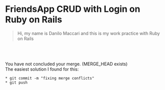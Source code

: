 # FriendsApp CRUD with Login on Ruby on Rails

>Hi, my name is Danilo Maccari and this is my work practice with Ruby on Rails
</br>
</br>
</br>
You have not concluded your merge. (MERGE_HEAD exists)</br>
The easiest solution I found for this:</br>

    * git commit -m "fixing merge conflicts"
    * git push
